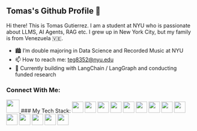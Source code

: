 ## Tomas's Github Profile 👋

<!--
**tom4sg/tom4sg** is a ✨ _special_ ✨ repository because its `README.md` (this file) appears on your GitHub profile.
-->
Hi there! This is Tomas Gutierrez. I am a student at NYU who is passionate about LLMS, AI Agents, RAG etc. I grew up in New York City, but my family is from Venezuela 🇻🇪. 

- 🏙️ I’m double majoring in Data Science and Recorded Music at NYU
- 📫 How to reach me: teg8352@nyu.edu
- 🤖 Currently building with LangChain / LangGraph and conducting funded research
### Connect With Me:
<a href="https://www.linkedin.com/in/tomeg/" target="_blank">
  <img src="https://cdn.jsdelivr.net/gh/devicons/devicon/icons/linkedin/linkedin-original.svg" width="35"/>
</a>
### My Tech Stack:
<img src="https://cdn.jsdelivr.net/gh/devicons/devicon/icons/git/git-original.svg" width="30"/> <img src="https://cdn.jsdelivr.net/gh/devicons/devicon/icons/bash/bash-original.svg" width="30"/> <img src="https://cdn.jsdelivr.net/gh/devicons/devicon/icons/python/python-original.svg" width="30"/> <img src="https://cdn.jsdelivr.net/gh/devicons/devicon/icons/java/java-original.svg" width="30"/> <img src="https://cdn.jsdelivr.net/gh/devicons/devicon/icons/javascript/javascript-original.svg" width="30"/> <img src="https://cdn.jsdelivr.net/gh/devicons/devicon/icons/postgresql/postgresql-original.svg" width="30"/> <img src="https://cdn.jsdelivr.net/gh/devicons/devicon/icons/numpy/numpy-original.svg" width="30"/> <img src="https://cdn.jsdelivr.net/gh/devicons/devicon/icons/pandas/pandas-original.svg" width="30"/> <img src="https://cdn.jsdelivr.net/gh/devicons/devicon/icons/fastapi/fastapi-original.svg" width="30"/> <img src="https://cdn.jsdelivr.net/gh/devicons/devicon/icons/flask/flask-original.svg" width="30"/> <img src="https://cdn.jsdelivr.net/gh/devicons/devicon/icons/pytorch/pytorch-original.svg" width="30"/> <img src="https://cdn.jsdelivr.net/gh/devicons/devicon/icons/docker/docker-original.svg" width="30"/> <img src="https://cdn.jsdelivr.net/gh/devicons/devicon/icons/mongodb/mongodb-original.svg" width="30"/> <img src="https://cdn.jsdelivr.net/gh/devicons/devicon/icons/redis/redis-original.svg" width="30"/>

<!--
[![LinkedIn](https://img.shields.io/badge/LinkedIn-0077B5?style=flat&logo=linkedin&logoColor=white)](https://www.linkedin.com/in/tomeg/)
### Languages and Tools:
![Python](https://img.shields.io/badge/Python-3776AB?style=flat-square&logo=python&logoColor=white)
![Java](https://img.shields.io/badge/Java-007396?style=flat-square&logo=java&logoColor=white)
![SQL](https://img.shields.io/badge/SQL-4479A1?style=flat-square&logo=postgresql&logoColor=white)
![NumPy](https://img.shields.io/badge/NumPy-013243?style=flat-square&logo=numpy&logoColor=white)
![Pandas](https://img.shields.io/badge/Pandas-150458?style=flat-square&logo=pandas&logoColor=white)
![Matplotlib](https://img.shields.io/badge/Matplotlib-263238?style=flat-square&logoColor=white)
![Seaborn](https://img.shields.io/badge/Seaborn-263238?style=flat-square&logoColor=white)
![Scikit-learn](https://img.shields.io/badge/Scikit_learn-F7931E?style=flat-square&logo=scikit-learn&logoColor=white)
![SciPy](https://img.shields.io/badge/SciPy-8CAAE6?style=flat-square&logo=scipy&logoColor=white)
![statsmodels](https://img.shields.io/badge/statsmodels-CA4245?style=flat-square&logoColor=white)
-->
<!--
#
### Github Stats:
[![Top Langs](https://github-readme-stats.vercel.app/api?username=tom4sg&theme=algolia&show_icons=true)](https://github.com/tom4sg)

[![Tomas Gutierrez's GitHub stats](https://github-readme-stats.vercel.app/api/top-langs?username=tom4sg&hide=html,scss,stylus,blade,css,shell,batchfile,dockerfile,typescript&theme=algolia&show_icons=true)](https://github.com/tom4sg)
-->
